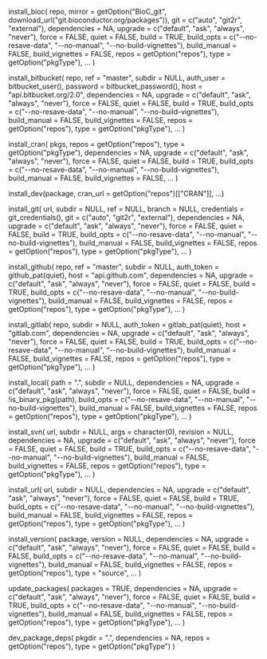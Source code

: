 install_bioc(
  repo,
  mirror = getOption("BioC_git", download_url("git.bioconductor.org/packages")),
  git = c("auto", "git2r", "external"),
  dependencies = NA,
  upgrade = c("default", "ask", "always", "never"),
  force = FALSE,
  quiet = FALSE,
  build = TRUE,
  build_opts = c("--no-resave-data", "--no-manual", "--no-build-vignettes"),
  build_manual = FALSE,
  build_vignettes = FALSE,
  repos = getOption("repos"),
  type = getOption("pkgType"),
  ...
)

install_bitbucket(
  repo,
  ref = "master",
  subdir = NULL,
  auth_user = bitbucket_user(),
  password = bitbucket_password(),
  host = "api.bitbucket.org/2.0",
  dependencies = NA,
  upgrade = c("default", "ask", "always", "never"),
  force = FALSE,
  quiet = FALSE,
  build = TRUE,
  build_opts = c("--no-resave-data", "--no-manual", "--no-build-vignettes"),
  build_manual = FALSE,
  build_vignettes = FALSE,
  repos = getOption("repos"),
  type = getOption("pkgType"),
  ...
)

install_cran(
  pkgs,
  repos = getOption("repos"),
  type = getOption("pkgType"),
  dependencies = NA,
  upgrade = c("default", "ask", "always", "never"),
  force = FALSE,
  quiet = FALSE,
  build = TRUE,
  build_opts = c("--no-resave-data", "--no-manual", "--no-build-vignettes"),
  build_manual = FALSE,
  build_vignettes = FALSE,
  ...
)

install_dev(package, cran_url = getOption("repos")[["CRAN"]], ...)

install_git(
  url,
  subdir = NULL,
  ref = NULL,
  branch = NULL,
  credentials = git_credentials(),
  git = c("auto", "git2r", "external"),
  dependencies = NA,
  upgrade = c("default", "ask", "always", "never"),
  force = FALSE,
  quiet = FALSE,
  build = TRUE,
  build_opts = c("--no-resave-data", "--no-manual", "--no-build-vignettes"),
  build_manual = FALSE,
  build_vignettes = FALSE,
  repos = getOption("repos"),
  type = getOption("pkgType"),
  ...
)

install_github(
  repo,
  ref = "master",
  subdir = NULL,
  auth_token = github_pat(quiet),
  host = "api.github.com",
  dependencies = NA,
  upgrade = c("default", "ask", "always", "never"),
  force = FALSE,
  quiet = FALSE,
  build = TRUE,
  build_opts = c("--no-resave-data", "--no-manual", "--no-build-vignettes"),
  build_manual = FALSE,
  build_vignettes = FALSE,
  repos = getOption("repos"),
  type = getOption("pkgType"),
  ...
)

install_gitlab(
  repo,
  subdir = NULL,
  auth_token = gitlab_pat(quiet),
  host = "gitlab.com",
  dependencies = NA,
  upgrade = c("default", "ask", "always", "never"),
  force = FALSE,
  quiet = FALSE,
  build = TRUE,
  build_opts = c("--no-resave-data", "--no-manual", "--no-build-vignettes"),
  build_manual = FALSE,
  build_vignettes = FALSE,
  repos = getOption("repos"),
  type = getOption("pkgType"),
  ...
)

install_local(
  path = ".",
  subdir = NULL,
  dependencies = NA,
  upgrade = c("default", "ask", "always", "never"),
  force = FALSE,
  quiet = FALSE,
  build = !is_binary_pkg(path),
  build_opts = c("--no-resave-data", "--no-manual", "--no-build-vignettes"),
  build_manual = FALSE,
  build_vignettes = FALSE,
  repos = getOption("repos"),
  type = getOption("pkgType"),
  ...
)

install_svn(
  url,
  subdir = NULL,
  args = character(0),
  revision = NULL,
  dependencies = NA,
  upgrade = c("default", "ask", "always", "never"),
  force = FALSE,
  quiet = FALSE,
  build = TRUE,
  build_opts = c("--no-resave-data", "--no-manual", "--no-build-vignettes"),
  build_manual = FALSE,
  build_vignettes = FALSE,
  repos = getOption("repos"),
  type = getOption("pkgType"),
  ...
)

install_url(
  url,
  subdir = NULL,
  dependencies = NA,
  upgrade = c("default", "ask", "always", "never"),
  force = FALSE,
  quiet = FALSE,
  build = TRUE,
  build_opts = c("--no-resave-data", "--no-manual", "--no-build-vignettes"),
  build_manual = FALSE,
  build_vignettes = FALSE,
  repos = getOption("repos"),
  type = getOption("pkgType"),
  ...
)

install_version(
  package,
  version = NULL,
  dependencies = NA,
  upgrade = c("default", "ask", "always", "never"),
  force = FALSE,
  quiet = FALSE,
  build = FALSE,
  build_opts = c("--no-resave-data", "--no-manual", "--no-build-vignettes"),
  build_manual = FALSE,
  build_vignettes = FALSE,
  repos = getOption("repos"),
  type = "source",
  ...
)

update_packages(
  packages = TRUE,
  dependencies = NA,
  upgrade = c("default", "ask", "always", "never"),
  force = FALSE,
  quiet = FALSE,
  build = TRUE,
  build_opts = c("--no-resave-data", "--no-manual", "--no-build-vignettes"),
  build_manual = FALSE,
  build_vignettes = FALSE,
  repos = getOption("repos"),
  type = getOption("pkgType"),
  ...
)

dev_package_deps(
  pkgdir = ".",
  dependencies = NA,
  repos = getOption("repos"),
  type = getOption("pkgType")
)
